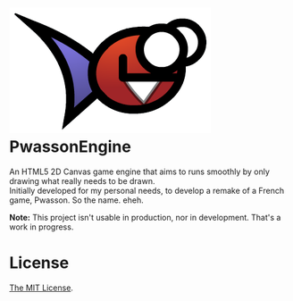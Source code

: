 # ![Pwasson logo](assets/pwasson.png) PwassonEngine

An HTML5 2D Canvas game engine that aims to runs smoothly by only drawing what really needs to be drawn.  
Initially developed for my personal needs, to develop a remake of a French game, Pwasson. So the name. eheh.

**Note:** This project isn't usable in production, nor in development. That's a work in progress.

# License
[The MIT License](LICENSE).
